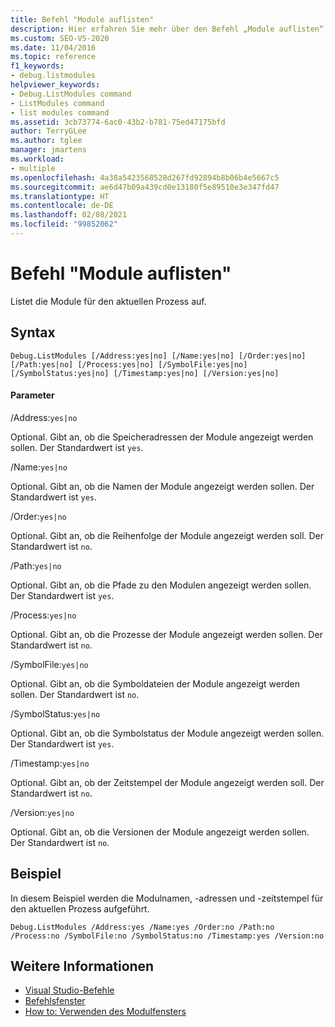 ```yaml
---
title: Befehl "Module auflisten"
description: Hier erfahren Sie mehr über den Befehl „Module auflisten“ und darüber, wie dieser die Module für den aktuellen Prozess auflistet.
ms.custom: SEO-VS-2020
ms.date: 11/04/2016
ms.topic: reference
f1_keywords:
- debug.listmodules
helpviewer_keywords:
- Debug.ListModules command
- ListModules command
- list modules command
ms.assetid: 3cb73774-6ac0-43b2-b781-75ed47175bfd
author: TerryGLee
ms.author: tglee
manager: jmartens
ms.workload:
- multiple
ms.openlocfilehash: 4a38a5423568528d267fd92894b8b06b4e5667c5
ms.sourcegitcommit: ae6d47b09a439cd0e13180f5e89510e3e347fd47
ms.translationtype: HT
ms.contentlocale: de-DE
ms.lasthandoff: 02/08/2021
ms.locfileid: "99852062"
---
```

# <a name="list-modules-command"></a>Befehl "Module auflisten"
Listet die Module für den aktuellen Prozess auf.

## <a name="syntax"></a>Syntax

```
Debug.ListModules [/Address:yes|no] [/Name:yes|no] [/Order:yes|no]
[/Path:yes|no] [/Process:yes|no] [/SymbolFile:yes|no]
[/SymbolStatus:yes|no] [/Timestamp:yes|no] [/Version:yes|no]
```

#### <a name="parameters"></a>Parameter
/Address:`yes|no`

Optional. Gibt an, ob die Speicheradressen der Module angezeigt werden sollen. Der Standardwert ist `yes`.

/Name:`yes|no`

Optional. Gibt an, ob die Namen der Module angezeigt werden sollen. Der Standardwert ist `yes`.

/Order:`yes|no`

Optional. Gibt an, ob die Reihenfolge der Module angezeigt werden soll. Der Standardwert ist `no`.

/Path:`yes|no`

Optional. Gibt an, ob die Pfade zu den Modulen angezeigt werden sollen. Der Standardwert ist `yes`.

/Process:`yes|no`

Optional. Gibt an, ob die Prozesse der Module angezeigt werden sollen. Der Standardwert ist `no`.

/SymbolFile:`yes|no`

Optional. Gibt an, ob die Symboldateien der Module angezeigt werden sollen. Der Standardwert ist `no`.

/SymbolStatus:`yes|no`

Optional. Gibt an, ob die Symbolstatus der Module angezeigt werden sollen. Der Standardwert ist `yes`.

/Timestamp:`yes|no`

Optional. Gibt an, ob der Zeitstempel der Module angezeigt werden soll. Der Standardwert ist `no`.

/Version:`yes|no`

Optional. Gibt an, ob die Versionen der Module angezeigt werden sollen. Der Standardwert ist `no`.

## <a name="example"></a>Beispiel
In diesem Beispiel werden die Modulnamen, -adressen und -zeitstempel für den aktuellen Prozess aufgeführt.

```
Debug.ListModules /Address:yes /Name:yes /Order:no /Path:no /Process:no /SymbolFile:no /SymbolStatus:no /Timestamp:yes /Version:no
```

## <a name="see-also"></a>Weitere Informationen

- [Visual Studio-Befehle](../../ide/reference/visual-studio-commands.md)
- [Befehlsfenster](../../ide/reference/command-window.md)
- [How to: Verwenden des Modulfensters](../../debugger/how-to-use-the-modules-window.md)
